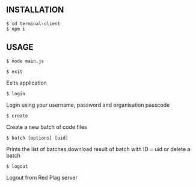 ## INSTALLATION

```
$ cd terminal-client
$ npm i

```
## USAGE
```
$ node main.js
```
```
$ exit
```
Exits application
```
$ login
```
Login using your username, password and organisation passcode

```
$ create
```
Create a new batch of code files

```
$ batch [options] [uid]
```
 Prints the list of batches,download result of batch with ID = uid or delete a batch

```
$ logout
```
Logout from Red Plag server

